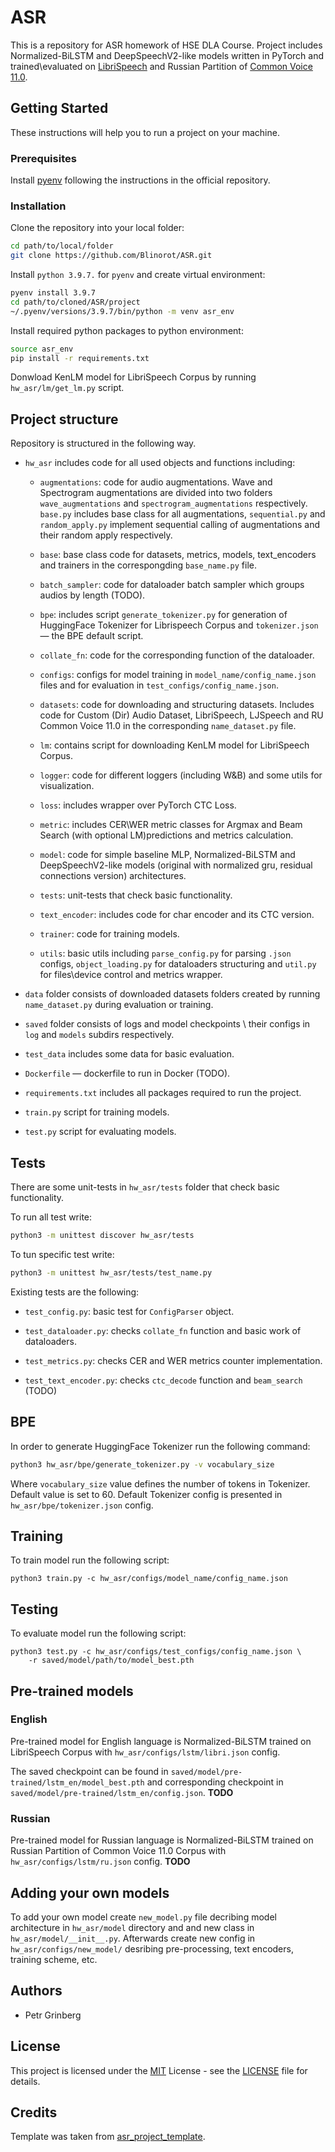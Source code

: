 # ASR

This is a repository for ASR homework of HSE DLA Course. Project includes Normalized-BiLSTM and DeepSpeechV2-like models written in PyTorch and trained\evaluated on [LibriSpeech](https://www.openslr.org/12) and Russian Partition of [Common Voice 11.0](https://commonvoice.mozilla.org/en/datasets).

## Getting Started

These instructions will help you to run a project on your machine.

### Prerequisites

Install [pyenv](https://github.com/pyenv/pyenv#installation) following the instructions in the official repository.

### Installation

Clone the repository into your local folder:

```bash
cd path/to/local/folder
git clone https://github.com/Blinorot/ASR.git
```

Install `python 3.9.7.` for `pyenv` and create virtual environment:

```bash
pyenv install 3.9.7
cd path/to/cloned/ASR/project
~/.pyenv/versions/3.9.7/bin/python -m venv asr_env
```

Install required python packages to python environment:

```bash
source asr_env
pip install -r requirements.txt
```

Donwload KenLM model for LibriSpeech Corpus by running `hw_asr/lm/get_lm.py` script.

## Project structure

Repository is structured in the following way.

-   `hw_asr` includes code for all used objects and functions including:

    -   `augmentations`: code for audio augmentations. Wave and Spectrogram augmentations are divided into two folders `wave_augmentations` and `spectrogram_augmentations` respectively. `base.py` includes base class for all augmentations, `sequential.py` and `random_apply.py` implement sequential calling of augmentations and their random apply respectively.

    -   `base`: base class code for datasets, metrics, models, text_encoders and trainers in the correspongding `base_name.py` file.

    -   `batch_sampler`: code for dataloader batch sampler which groups audios by length (TODO).

    -   `bpe`: includes script `generate_tokenizer.py` for generation of HuggingFace Tokenizer for Librispeech Corpus and `tokenizer.json` &mdash; the BPE default script.

    -   `collate_fn`: code for the corresponding function of the dataloader.

    -   `configs`: configs for model training in `model_name/config_name.json` files and for evaluation in `test_configs/config_name.json`.

    -   `datasets`: code for downloading and structuring datasets. Includes code for Custom (Dir) Audio Dataset, LibriSpeech, LJSpeech and RU Common Voice 11.0 in the corresponding `name_dataset.py` file.

    -   `lm`: contains script for downloading KenLM model for LibriSpeech Corpus.

    -   `logger`: code for different loggers (including W&B) and some utils for visualization.

    -   `loss`: includes wrapper over PyTorch CTC Loss.

    -   `metric`: includes CER\WER metric classes for Argmax and Beam Search (with optional LM)predictions and metrics calculation.

    -   `model`: code for simple baseline MLP, Normalized-BiLSTM and DeepSpeechV2-like models (original with normalized gru, residual connections version) architectures.

    -   `tests`: unit-tests that check basic functionality.

    -   `text_encoder`: includes code for char encoder and its CTC version.

    -   `trainer`: code for training models.

    -   `utils`: basic utils including `parse_config.py` for parsing `.json` configs, `object_loading.py` for dataloaders structuring and `util.py` for files\device control and metrics wrapper.

-   `data` folder consists of downloaded datasets folders created by running `name_dataset.py` during evaluation or training.

-   `saved` folder consists of logs and model checkpoints \ their configs in `log` and `models` subdirs respectively.

-   `test_data` includes some data for basic evaluation.

-   `Dockerfile` &mdash; dockerfile to run in Docker (TODO).

-   `requirements.txt` includes all packages required to run the project.

-   `train.py` script for training models.

-   `test.py` script for evaluating models.

## Tests

There are some unit-tests in `hw_asr/tests` folder that check basic functionality.

To run all test write:

```bash
python3 -m unittest discover hw_asr/tests
```

To tun specific test write:

```bash
python3 -m unittest hw_asr/tests/test_name.py
```

Existing tests are the following:

-   `test_config.py`: basic test for `ConfigParser` object.

-   `test_dataloader.py`: checks `collate_fn` function and basic work of dataloaders.

-   `test_metrics.py`: checks CER and WER metrics counter implementation.

-   `test_text_encoder.py`: checks `ctc_decode` function and `beam_search` (TODO)

## BPE

In order to generate HuggingFace Tokenizer run the following command:

```bash
python3 hw_asr/bpe/generate_tokenizer.py -v vocabulary_size
```

Where `vocabulary_size` value defines the number of tokens in Tokenizer. Default value is set to 60. Default Tokenizer config is presented in `hw_asr/bpe/tokenizer.json` config.

## Training

To train model run the following script:

```
python3 train.py -c hw_asr/configs/model_name/config_name.json
```

## Testing

To evaluate model run the following script:

```
python3 test.py -c hw_asr/configs/test_configs/config_name.json \
    -r saved/model/path/to/model_best.pth
```

## Pre-trained models

### English

Pre-trained model for English language is Normalized-BiLSTM trained on LibriSpeech Corpus with `hw_asr/configs/lstm/libri.json` config.

The saved checkpoint can be found in `saved/model/pre-trained/lstm_en/model_best.pth` and corresponding checkpoint in `saved/model/pre-trained/lstm_en/config.json`. **TODO**

### Russian

Pre-trained model for Russian language is Normalized-BiLSTM trained on Russian Partition of Common Voice 11.0 Corpus with `hw_asr/configs/lstm/ru.json` config. **TODO**

## Adding your own models

To add your own model create `new_model.py` file decribing model architecture in `hw_asr/model` directory and and new class in `hw_asr/model/__init__.py`. Afterwards create new config in `hw_asr/configs/new_model/` desribing pre-processing, text encoders, training scheme, etc.

## Authors

-   Petr Grinberg

## License

This project is licensed under the [MIT](LICENSE) License - see the [LICENSE](LICENSE) file for details.

## Credits

Template was taken from [asr_project_template](https://github.com/WrathOfGrapes/asr_project_template).
